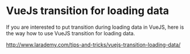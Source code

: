 # VueJs transition for loading data

If you are interested to put transition during loading data in VueJS, here is the way how to use VueJS transition for loading data.



http://www.larademy.com/tips-and-tricks/vuejs-transition-loading-data/

